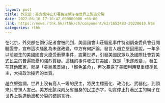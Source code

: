 ```yaml
---
layout: post
title: 外交部：美方應停止打著民主幌子在世界上製造分裂
date: 2022-06-10 17:10:47.000000000 +08:00
link: https://news.rthk.hk/rthk/ch/component/k2/1652483-20220610.htm
categories: rthk
---
```


在北京，外交部在例行記者會被問到，美國國會山莊騷亂事件特別調查委員會召開聽證會，宣布這次騷亂為未遂政變，中方有何評論。發言人趙立堅回應說，一年多以前發生的美國國會大廈受衝擊事件，震驚世界，引發美國民眾以及國際社會對美式民主的普遍擔憂和強烈質疑。這樣的事件發生在美國，就是「未遂政變」，發生在其他國家，就是「美麗風景線」、「顏色革命」，再次暴露了美國利用雙重標準民主，大搞政治操弄的本質。

趙立堅強調，世界上沒有高人一等的民主，將民主標籤化、政治化、武器化，到頭來只會損人害己。美方應該深刻反省自身的民主赤字，切實停止打著民主的幌子在世界上製造動盪和分裂的錯誤言行。
